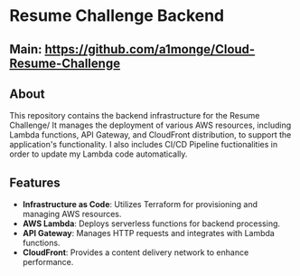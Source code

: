 # Resume Challenge Backend

## Main: https://github.com/a1monge/Cloud-Resume-Challenge
## About

This repository contains the backend infrastructure for the Resume Challenge/ It manages the deployment of various AWS resources, including Lambda functions, API Gateway, and CloudFront distribution, to support the application's functionality. I also includes CI/CD Pipeline fuctionalities in order to update my Lambda code automatically.

## Features

- **Infrastructure as Code**: Utilizes Terraform for provisioning and managing AWS resources.
- **AWS Lambda**: Deploys serverless functions for backend processing.
- **API Gateway**: Manages HTTP requests and integrates with Lambda functions.
- **CloudFront**: Provides a content delivery network to enhance performance.

